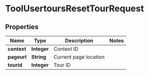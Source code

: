 

# ToolUsertoursResetTourRequest


## Properties

| Name | Type | Description | Notes |
|------------ | ------------- | ------------- | -------------|
|**context** | **Integer** | Context ID |  |
|**pageurl** | **String** | Current page location |  |
|**tourid** | **Integer** | Tour ID |  |



